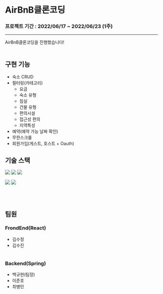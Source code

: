 # AirBnB클론코딩
### 프로젝트 기간 : 2022/06/17 ~ 2022/06/23 (1주)
---
AirBnB클론코딩을 진행했습니다!
<br><br>

## 구현 기능
- 숙소 CRUD
- 필터링(카테고리)
    - 요금
    - 숙소 유형
    - 침실
    - 건물 유형
    - 편의시설
    - 접근성 편의
    - 지역특성
- 예약(예약 가능 날짜 확인)
- 무한스크롤
- 회원가입(게스트, 호스트 + Oauth)


## 기술 스택


<img src="https://img.shields.io/badge/java-004B8D?style=flat&logo=java&logoColor=white"/> <img src="https://img.shields.io/badge/spring-6DB33F?style=flat&logo=spring&logoColor=white"/> <img src="https://img.shields.io/badge/springboot-6DB33F?style=flat&logo=springboot&logoColor=white"/>

<img src="https://img.shields.io/badge/git-F05032?style=flat&logo=git&logoColor=white"/> <img src="https://img.shields.io/badge/github-181717?style=flat&logo=github&logoColor=white"/>

<br><br>

## 팀원
### FrondEnd(React)<br>
- 김수정<br>
- 김수진<br><br>
### Backend(Spring)<br>
- 백규현(팀장) <br>
- 이준호<br>
- 최병민<br><br><br>


  



